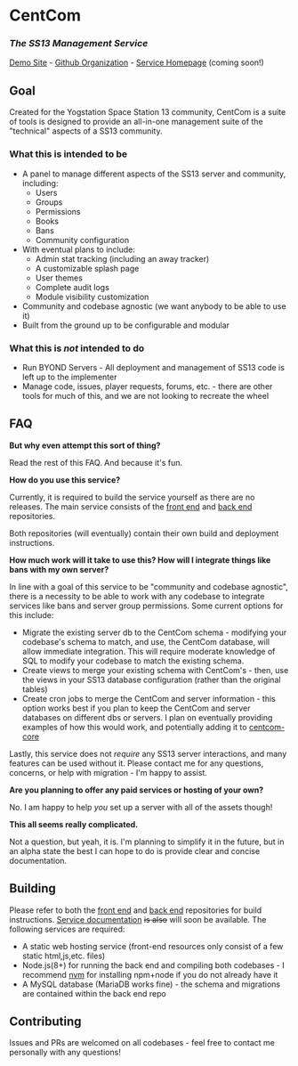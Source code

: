# CentCom
### *The SS13 Management Service*

[Demo Site](http://centcom.ddmers.com) - [Github Organization](https://github.com/centcom-ss13) - [Service Homepage](https://centcom.services) (coming soon!)

## Goal

Created for the Yogstation Space Station 13 community, CentCom is a suite of tools is designed to provide an all-in-one management suite of the "technical" aspects of a SS13 community.

### What this is intended to be

 - A panel to manage different aspects of the SS13 server and community, including:
   - Users
   - Groups
   - Permissions
   - Books
   - Bans
   - Community configuration
 - With eventual plans to include:
   - Admin stat tracking (including an away tracker)
   - A customizable splash page
   - User themes
   - Complete audit logs
   - Module visibility customization
 - Community and codebase agnostic (we want anybody to be able to use it)
 - Built from the ground up to be configurable and modular

### What this is *not* intended to do
 - Run BYOND Servers - All deployment and management of SS13 code is left up to the implementer
 - Manage code, issues, player requests, forums, etc. - there are other tools for much of this, and we are not looking to recreate the wheel

## FAQ

**But why even attempt this sort of thing?**

Read the rest of this FAQ.  And because it's fun.

**How do you use this service?**

Currently, it is required to build the service yourself as there are no releases.  The main service consists of the [front end](https://github.com/centcom-ss13/centcom-ui) and [back end](https://github.com/centcom-ss13/centcom-server) repositories.

Both repositories (will eventually) contain their own build and deployment instructions.

**How much work will it take to use this?  How will I integrate things like bans with my own server?**

In line with a goal of this service to be "community and codebase agnostic", there is a necessity to be able to work with any codebase to integrate services like bans and server group permissions.  Some current options for this include:
 - Migrate the existing server db to the CentCom schema - modifying your codebase's schema to match, and use, the CentCom database, will allow immediate integration.  This will require moderate knowledge of SQL to modify your codebase to match the existing schema.
 - Create views to merge your existing schema with CentCom's - then, use the views in your SS13 database configuration (rather than the original tables)
 - Create cron jobs to merge the CentCom and server information - this option works best if you plan to keep the CentCom and server databases on different dbs or servers.  I plan on eventually providing examples of how this would work, and potentially adding it to [centcom-core](https://github.com/centcom-ss13/centcom-core)


Lastly, this service does not *require* any SS13 server interactions, and many features can be used without it.  Please contact me for any questions, concerns, or help with migration - I'm happy to assist.

**Are you planning to offer any paid services or hosting of your own?**

No.  I am happy to help *you* set up a server with all of the assets though!

**This all seems really complicated.**

Not a question, but yeah, it is.  I'm planning to simplify it in the future, but in an alpha state the best I can hope to do is provide clear and concise documentation.


## Building

Please refer to both the [front end](https://github.com/centcom-ss13/centcom-ui) and [back end](https://github.com/centcom-ss13/centcom-server) repositories for build instructions.  [Service documentation](https://centcom-ss13.github.io) ~~is also~~ will soon be available.
The following services are required:
 - A static web hosting service (front-end resources only consist of a few static html,js,etc. files)
 - Node.js(8+) for running the back end and compiling both codebases - I recommend [nvm](https://github.com/coreybutler/nvm-windows) for installing npm+node if you do not already have it
 - A MySQL database (MariaDB works fine) - the schema and migrations are contained within the back end repo

## Contributing

Issues and PRs are welcomed on all codebases - feel free to contact me personally with any questions!